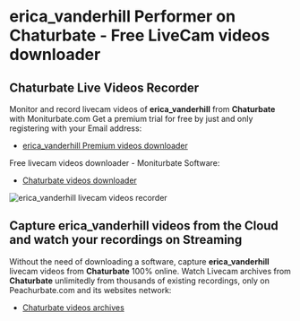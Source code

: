 # erica_vanderhill Performer on Chaturbate - Free LiveCam videos downloader

## Chaturbate Live Videos Recorder

Monitor and record livecam videos of **erica_vanderhill** from **Chaturbate** with Moniturbate.com
Get a premium trial for free by just and only registering with your Email address:
* [erica_vanderhill Premium videos downloader](https://moniturbate.com/request-demo-licence-key.html)

Free livecam videos downloader - Moniturbate Software:
* [Chaturbate videos downloader](https://moniturbate.com/moniturbate-download-software.html)

![erica_vanderhill livecam videos recorder](https://peachurnet.com/templates/moniturbate-software.png)


## Capture erica_vanderhill videos from the Cloud and watch your recordings on Streaming

Without the need of downloading a software, capture **erica_vanderhill** livecam videos from **Chaturbate** 100% online.
Watch Livecam archives from **Chaturbate** unlimitedly from thousands of existing recordings, only on Peachurbate.com and its websites network:
* [Chaturbate videos archives](https://peachurnet.com/)